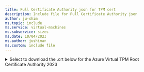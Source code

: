 ```yaml
---
title: Full Certificate Authority json for TPM cert
description: Include file for Full Certificate Authority json
author: ju-shim
ms.topic: include
ms.service: virtual-machines
ms.subservice: sizes
ms.date: 10/04/2023
ms.author: jushiman
ms.custom: include file
---
```


<details>
<summary>Select to download the .crt below for the Azure Virtual TPM Root Certificate Authority 2023</summary>

[Azure Virtual TPM Root Certificate Authority 2023](https://www.microsoft.com/pkiops/certs/Azure%20Virtual%20TPM%20Root%20Certificate%20Authority%202023.crt)

</details>
